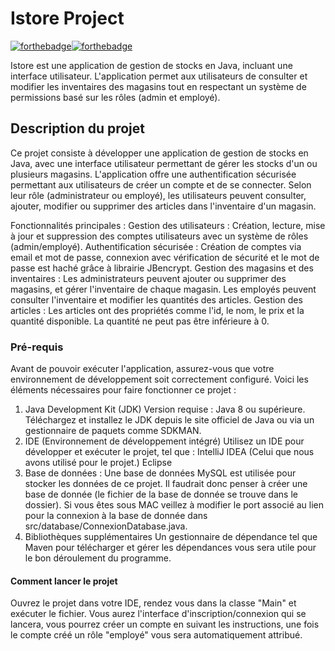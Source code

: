 # Istore Project
[![forthebadge](https://forthebadge.com/images/featured/featured-built-with-love.svg)](https://forthebadge.com)[![forthebadge](https://forthebadge.com/images/featured/featured-powered-by-electricity.svg)](https://forthebadge.com)

Istore est une application de gestion de stocks en Java, incluant une interface utilisateur. L'application permet aux utilisateurs de consulter et modifier les inventaires des magasins tout en respectant un système de permissions basé sur les rôles (admin et employé).

## Description du projet
Ce projet consiste à développer une application de gestion de stocks en Java, avec une interface utilisateur permettant de gérer les stocks d'un ou plusieurs magasins. L'application offre une authentification sécurisée permettant aux utilisateurs de créer un compte et de se connecter. Selon leur rôle (administrateur ou employé), les utilisateurs peuvent consulter, ajouter, modifier ou supprimer des articles dans l'inventaire d'un magasin.

Fonctionnalités principales :
Gestion des utilisateurs : Création, lecture, mise à jour et suppression des comptes utilisateurs avec un système de rôles (admin/employé).
Authentification sécurisée : Création de comptes via email et mot de passe, connexion avec vérification de sécurité et le mot de passe est haché grâce à librairie JBencrypt.
Gestion des magasins et des inventaires : Les administrateurs peuvent ajouter ou supprimer des magasins, et gérer l'inventaire de chaque magasin. Les employés peuvent consulter l'inventaire et modifier les quantités des articles.
Gestion des articles : Les articles ont des propriétés comme l'id, le nom, le prix et la quantité disponible. La quantité ne peut pas être inférieure à 0.

### Pré-requis
Avant de pouvoir exécuter l'application, assurez-vous que votre environnement de développement soit correctement configuré. Voici les éléments nécessaires pour faire fonctionner ce projet :
1. Java Development Kit (JDK)
Version requise : Java 8 ou supérieure.
Téléchargez et installez le JDK depuis le site officiel de Java ou via un gestionnaire de paquets comme SDKMAN.
2. IDE (Environnement de développement intégré)
Utilisez un IDE pour développer et exécuter le projet, tel que :
IntelliJ IDEA (Celui que nous avons utilisé pour le projet.)
Eclipse
3. Base de données :
Une base de données MySQL est utilisée pour stocker les données de ce projet. Il faudrait donc penser à créer une base de donnée (le fichier de la base de donnée se trouve dans le dossier). Si vous êtes sous MAC veillez à modifier le port associé au lien pour la connexion à la base de donnée dans src/database/ConnexionDatabase.java.
4. Bibliothèques supplémentaires
Un gestionnaire de dépendance tel que Maven pour télécharger et gérer les dépendances vous sera utile pour le bon déroulement du programme.

#### Comment lancer le projet
Ouvrez le projet dans votre IDE, rendez vous dans la classe "Main" et exécuter le fichier. Vous aurez l'interface d'inscription/connexion qui se lancera, vous pourrez créer un compte en suivant les instructions, une fois le compte créé un rôle "employé" vous sera automatiquement attribué.
